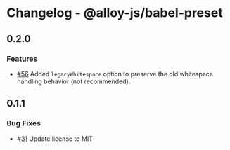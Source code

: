 # Changelog - @alloy-js/babel-preset

## 0.2.0

### Features

- [#56](https://github.com/alloy-framework/alloy/pull/56) Added `legacyWhitespace` option to preserve the old whitespace handling behavior (not recommended).




## 0.1.1

### Bug Fixes

- [#31](https://github.com/alloy-framework/alloy/pull/31) Update license to MIT

